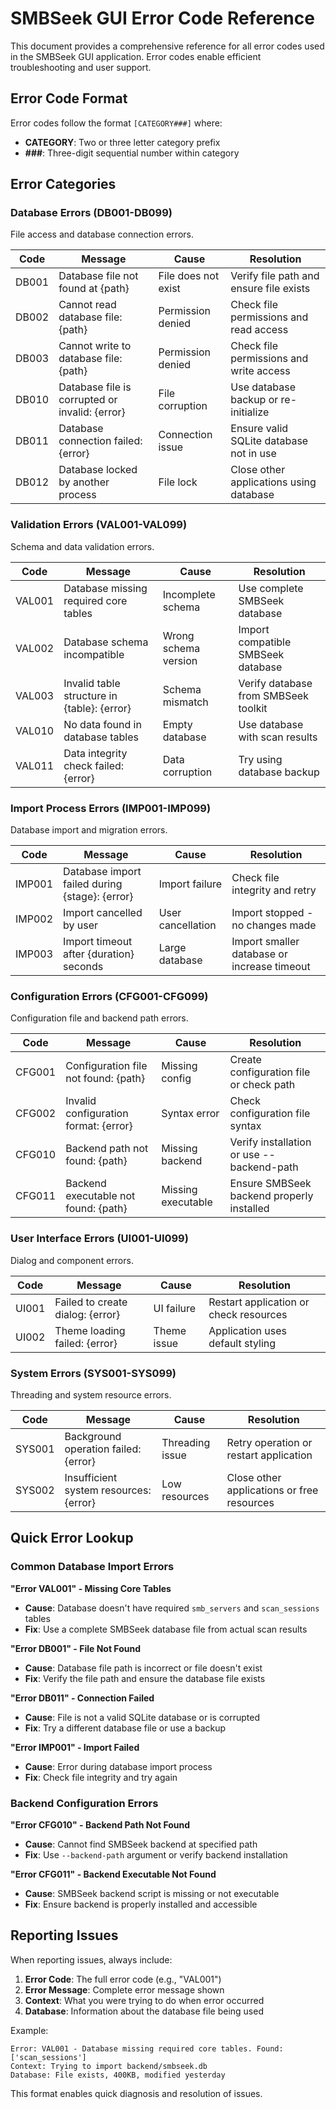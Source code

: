 # SMBSeek GUI Error Code Reference

This document provides a comprehensive reference for all error codes used in the SMBSeek GUI application. Error codes enable efficient troubleshooting and user support.

## Error Code Format

Error codes follow the format `[CATEGORY###]` where:
- **CATEGORY**: Two or three letter category prefix
- **###**: Three-digit sequential number within category

## Error Categories

### Database Errors (DB001-DB099)
File access and database connection errors.

| Code | Message | Cause | Resolution |
|------|---------|-------|------------|
| DB001 | Database file not found at {path} | File does not exist | Verify file path and ensure file exists |
| DB002 | Cannot read database file: {path} | Permission denied | Check file permissions and read access |
| DB003 | Cannot write to database file: {path} | Permission denied | Check file permissions and write access |
| DB010 | Database file is corrupted or invalid: {error} | File corruption | Use database backup or re-initialize |
| DB011 | Database connection failed: {error} | Connection issue | Ensure valid SQLite database not in use |
| DB012 | Database locked by another process | File lock | Close other applications using database |

### Validation Errors (VAL001-VAL099)
Schema and data validation errors.

| Code | Message | Cause | Resolution |
|------|---------|-------|------------|
| VAL001 | Database missing required core tables | Incomplete schema | Use complete SMBSeek database |
| VAL002 | Database schema incompatible | Wrong schema version | Import compatible SMBSeek database |
| VAL003 | Invalid table structure in {table}: {error} | Schema mismatch | Verify database from SMBSeek toolkit |
| VAL010 | No data found in database tables | Empty database | Use database with scan results |
| VAL011 | Data integrity check failed: {error} | Data corruption | Try using database backup |

### Import Process Errors (IMP001-IMP099)
Database import and migration errors.

| Code | Message | Cause | Resolution |
|------|---------|-------|------------|
| IMP001 | Database import failed during {stage}: {error} | Import failure | Check file integrity and retry |
| IMP002 | Import cancelled by user | User cancellation | Import stopped - no changes made |
| IMP003 | Import timeout after {duration} seconds | Large database | Import smaller database or increase timeout |

### Configuration Errors (CFG001-CFG099)
Configuration file and backend path errors.

| Code | Message | Cause | Resolution |
|------|---------|-------|------------|
| CFG001 | Configuration file not found: {path} | Missing config | Create configuration file or check path |
| CFG002 | Invalid configuration format: {error} | Syntax error | Check configuration file syntax |
| CFG010 | Backend path not found: {path} | Missing backend | Verify installation or use --backend-path |
| CFG011 | Backend executable not found: {path} | Missing executable | Ensure SMBSeek backend properly installed |

### User Interface Errors (UI001-UI099)
Dialog and component errors.

| Code | Message | Cause | Resolution |
|------|---------|-------|------------|
| UI001 | Failed to create dialog: {error} | UI failure | Restart application or check resources |
| UI002 | Theme loading failed: {error} | Theme issue | Application uses default styling |

### System Errors (SYS001-SYS099)
Threading and system resource errors.

| Code | Message | Cause | Resolution |
|------|---------|-------|------------|
| SYS001 | Background operation failed: {error} | Threading issue | Retry operation or restart application |
| SYS002 | Insufficient system resources: {error} | Low resources | Close other applications or free resources |

## Quick Error Lookup

### Common Database Import Errors

**"Error VAL001" - Missing Core Tables**
- **Cause**: Database doesn't have required `smb_servers` and `scan_sessions` tables
- **Fix**: Use a complete SMBSeek database file from actual scan results

**"Error DB001" - File Not Found**  
- **Cause**: Database file path is incorrect or file doesn't exist
- **Fix**: Verify the file path and ensure the database file exists

**"Error DB011" - Connection Failed**
- **Cause**: File is not a valid SQLite database or is corrupted
- **Fix**: Try a different database file or use a backup

**"Error IMP001" - Import Failed**
- **Cause**: Error during database import process
- **Fix**: Check file integrity and try again

### Backend Configuration Errors

**"Error CFG010" - Backend Path Not Found**
- **Cause**: Cannot find SMBSeek backend at specified path
- **Fix**: Use `--backend-path` argument or verify backend installation

**"Error CFG011" - Backend Executable Not Found**
- **Cause**: SMBSeek backend script is missing or not executable
- **Fix**: Ensure backend is properly installed and accessible

## Reporting Issues

When reporting issues, always include:
1. **Error Code**: The full error code (e.g., "VAL001")  
2. **Error Message**: Complete error message shown
3. **Context**: What you were trying to do when error occurred
4. **Database**: Information about the database file being used

Example:
```
Error: VAL001 - Database missing required core tables. Found: ['scan_sessions']
Context: Trying to import backend/smbseek.db 
Database: File exists, 400KB, modified yesterday
```

This format enables quick diagnosis and resolution of issues.